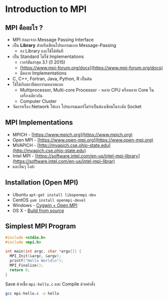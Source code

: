 # Introduction to MPI

## MPI คืออะไร ?
* MPI ย่อมาจาก Message Passing Interface
* เป็น __**Library**__ สำหรับเขียนโปรแกรมแบบ Message-Passing
  * ลง Library และใช้ได้ทันที
* เป็น Standard ไม่ใช่ Implementations
  * เวอร์ชันล่าสุด 3.1 (ปี 2015)
  * [https://www.mpi-forum.org/docs](https://www.mpi-forum.org/docs)
  * มีหลาย Implementations
*  C, C++, Fortran, Java, Python, R เป็นต้น
* ใช้ได้กับสถาปัตยกรรมหลายแบบ 
  * Multiprocessor, Multi-core Processor - หลาย CPU หรือหลาย Core ในเครื่องเดียวกัน
  * Computer Cluster
* จัดการเรื่อง Network ให้เอง โปรแกรมเมอร์ไม่จำเป็นต้องเขียนในระดับ Socket

## MPI Implementations
* MPICH - [https://www.mpich.org](https://www.mpich.org)
* Open MPI - [https://www.open-mpi.org](https://www.open-mpi.org)
* MVAPICH - [http://mvapich.cse.ohio-state.edu](http://mvapich.cse.ohio-state.edu)
* Intel MPI - [https://software.intel.com/en-us/intel-mpi-library](https://software.intel.com/en-us/intel-mpi-librar)
* และอื่นๆ ไงล่ะ

## Installation (Open MPI)
* Ubuntu  `apt-get install libopenmpi-dev`
* CentOS  `yum install openmpi-devel`
* Windows - [Cygwin + Open MPI](https://www.open-mpi.org/software/ompi/v1.6/ms-windows.php)
* OS X - [Build from source](https://github.com/firemodels/fds/wiki/Installing-Open-MPI-on-OS-X)

## Simplest MPI Program

```C
#include <stdio.h>
#include <mpi.h>

int main(int argc, char *argv[]) {
  MPI_Init(&argc, &argv);
  printf("Hello World\n");
  MPI_Finalize();
  return 0;
}
```

Save ด้วยชื่อ `mpi-hello.c` และ Compile ด้วยคำสั่ง

```Bash
gcc mpi-hello.c -o hello
```

